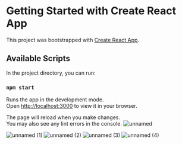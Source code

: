 # Getting Started with Create React App

This project was bootstrapped with [Create React App](https://github.com/facebook/create-react-app).

## Available Scripts

In the project directory, you can run:

### `npm start`

Runs the app in the development mode.\
Open [http://localhost:3000](http://localhost:3000) to view it in your browser.

The page will reload when you make changes.\
You may also see any lint errors in the console.
![unnamed](https://github.com/NHoussem/DoQa-Project/assets/91151740/9c8bab79-2535-42f7-985d-0fc99858ecc7)

![unnamed (1)](https://github.com/NHoussem/DoQa-Project/assets/91151740/56064533-c3dc-46de-8929-54eca220ce7c)
![unnamed (2)](https://github.com/NHoussem/DoQa-Project/assets/91151740/df6ce611-cc7c-485e-956b-006c72528e6c)
![unnamed (3)](https://github.com/NHoussem/DoQa-Project/assets/91151740/6e6d79e7-b503-48fa-95bb-40a85f70b50b)
![unnamed (4)](https://github.com/NHoussem/DoQa-Project/assets/91151740/fbdef93d-6af3-4e3f-8b31-9805bec26937)
